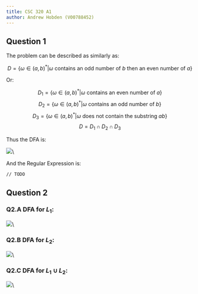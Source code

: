 ```yaml
---
title: CSC 320 A1
author: Andrew Hobden (V00788452)
---
```


## Question 1

The problem can be described as similarly as:

$$ D = \{ \omega \in (a,b)^* | \omega \text{ contains an odd number of } b \text{ then an even number of } a\} $$

Or:

$$ D_1 = \{ \omega \in (a,b)^* | \omega \text{ contains an even number of } a \} $$
$$ D_2 = \{ \omega \in (a,b)^* | \omega \text{ contains an odd number of } b \} $$
$$ D_3 = \{ \omega \in (a,b)^* | \omega \text{ does not contain the substring } ab \} $$
$$ D = D_1 \cap D_2 \cap D_3 $$

Thus the DFA is:

![](img/1-dfa.png)\

And the Regular Expression is:

```
// TODO
```

## Question 2

### Q2.A DFA for $L_1$:

![](img/2-l1.png)\


### Q2.B DFA for $L_2$:

![](img/2-l2.png)\


### Q2.C DFA for $L_1 \cup L_2$:

![](img/2-l3.png)\
